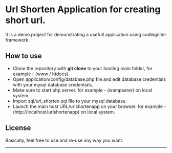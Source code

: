 # Url Shorten Application for creating short url.

It is a demo project for demonstrating a usefull application using codeigniter framework.

## How to use

- Clone the repository with __git clone__ to your hosting main folder, for example - (www / htdocs).
- Open application/config/database.php file and edit database credentials with your mysql database credentials.
- Make sure to start php server. for example - (wampserer) on local system.
- Import sql/url_shorten.sql file to your mysql database.
- Launch the main host URL/urlshortenapp on your browser. for example - (http://localhost/urlshortenapp) on local system.

## License

Basically, feel free to use and re-use any way you want.

---